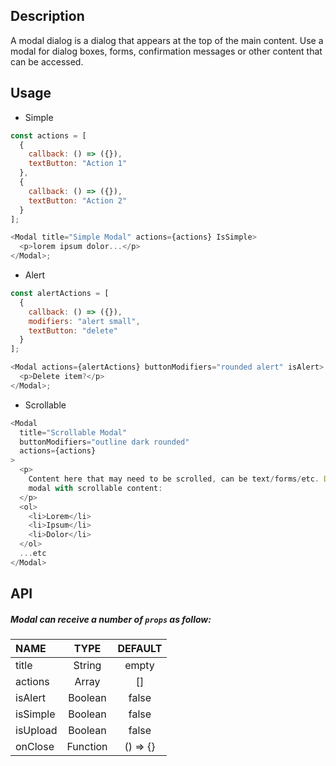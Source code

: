 ## Description

A modal dialog is a dialog that appears at the top of the main content.
Use a modal for dialog boxes, forms, confirmation messages or other content that can be accessed.

## Usage

- Simple

```js
const actions = [
  {
    callback: () => ({}),
    textButton: "Action 1"
  },
  {
    callback: () => ({}),
    textButton: "Action 2"
  }
];

<Modal title="Simple Modal" actions={actions} IsSimple>
  <p>lorem ipsum dolor...</p>
</Modal>;
```

- Alert

```js
const alertActions = [
  {
    callback: () => ({}),
    modifiers: "alert small",
    textButton: "delete"
  }
];

<Modal actions={alertActions} buttonModifiers="rounded alert" isAlert>
  <p>Delete item?</p>
</Modal>;
```

- Scrollable

```js
<Modal
  title="Scrollable Modal"
  buttonModifiers="outline dark rounded"
  actions={actions}
>
  <p>
    Content here that may need to be scrolled, can be text/forms/etc. Default
    modal with scrollable content:
  </p>
  <ol>
    <li>Lorem</li>
    <li>Ipsum</li>
    <li>Dolor</li>
  </ol>
  ...etc
</Modal>
```

## API

##### Modal can receive a number of `props` as follow:

| NAME     |   TYPE   | DEFAULT  |
| :------- | :------: | :------: |
| title    |  String  |  empty   |
| actions  |  Array   |    []    |
| isAlert  | Boolean  |  false   |
| isSimple | Boolean  |  false   |
| isUpload | Boolean  |  false   |
| onClose  | Function | () => {} |
